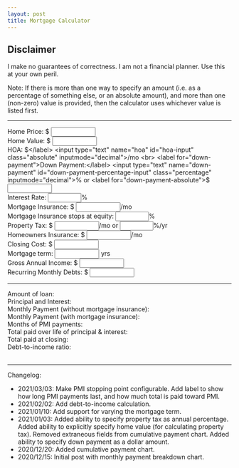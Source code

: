 ```yaml
---
layout: post
title: Mortgage Calculator
---
```


## Disclaimer
I make no guarantees of correctness. I am not a financial planner. Use this at your own peril.

Note: If there is more than one way to specify an amount (i.e. as a
percentage of something else, or an absolute amount), and more than one
(non-zero) value is provided, then the calculator uses whichever value is
listed first.

<style>
  .absolute {
    width: 100px;
  }
  .percentage {
    width: 75px;
  }
</style>

<hr>

<label for="price">Home Price: $</label>
<input type="text" name="price" id="price-input" class="absolute" inputmode="decimal">
<br>
<label for="home-value">Home Value: $</label>
<input type="text" name="home-value" id="home-value-input" class="absolute" inputmode="decimal">
<span id='home-value-hint'></span>
<br>
<label for="HOA">HOA: $</label>
<input type="text" name="hoa" id="hoa-input" class="absolute" inputmode="decimal">/mo
<br>
<label for="down-payment">Down Payment:</label>
<input type="text" name="down-payment" id="down-payment-percentage-input" class="percentage" inputmode="decimal">%
or <label for="down-payment-absolute">$</label>
<input type="text" name="down-paymentabsolute" id="down-payment-absolute-input" class="absolute" inputmode="decimal">
<span id='down-payment-hint'></span>
<br>
<label for="interest-rate">Interest Rate:</label>
<input type="text" name="interest-rate" id="interest-rate-input" class="percentage" inputmode="decimal">%
<br>
<label for="mortgage-insurance">Mortgage Insurance: $</label>
<input type="text" name="mortgage-insurance" id="mortgage-insurance-input" class="absolute" inputmode="decimal">/mo
<br>
<label for="mortgage-insurance-equity-percent">Mortgage Insurance stops at equity: </label>
<input type="text" name="mortgage-insurance-equity-percent" id="mortgage-insurance-equity-percentage-input" class="percentage" inputmode="decimal">%
<span id='mortgage-insurance-equity-percent-hint'></span>
<br>
<label for="property-tax">Property Tax: $</label>
<input type="text" name="property-tax-absolute" id="property-tax-absolute-input" class="absolute" inputmode="decimal">/mo
or
<input type="text" name="property-tax-percentage" id="property-tax-percentage-input" class="percentage" inputmode="decimal">%/yr
<span id='property-tax-percentage-hint'></span>
<br>
<label for="homeowners-insurance">Homeowners Insurance: $</label>
<input type="text" name="homeowners-insurance" id="homeowners-insurance-input" class="absolute" inputmode="decimal">/mo
<br>
<label for="closing-cost">Closing Cost: $</label>
<input type="text" name="closing-cost" id="closing-cost-input" class="absolute" inputmode="decimal">
<br>
<label for="mortgage-term">Mortgage term: </label>
<input type="text" name="mortgage-term" id="mortgage-term-input" class="absolute" inputmode="decimal"> yrs
<span id='mortgage-term-hint'></span>
<br>
<label for="annual-income">Gross Annual Income: $</label>
<input type="text" name="annual-income" id="annual-income-input" class="absolute" inputmode="decimal">
<br>
<label for="closing-cost">Recurring Monthly Debts: $</label>
<input type="text" name="monthly-debt" id="monthly-debt-input" class="absolute" inputmode="decimal">
<br>
<hr>

<div><span>Amount of loan: </span><span id="loan-amount-output"></span></div>
<div><span>Principal and Interest: </span><span id="principal-and-interest-output"></span></div>
<div><span>Monthly Payment<span id="monthly-payment-without-pmi-span"> (without mortgage insurance)</span>: </span><span id="monthly-payment-output"></span></div>
<div id="monthly-payment-pmi-div">
  <div><span>Monthly Payment (with mortgage insurance): </span><span id="monthly-payment-pmi-output"></span></div>
  <div><span>Months of PMI payments: </span><span id="pmi-payment-timeline-output"></span></div>
</div>
<div><span>Total paid over life of principal & interest: </span><span id="lifetime-payment-output"></span></div>
<div><span>Total paid at closing: </span><span id="purchase-payment-output"></span></div>
<div id="debt-to-income-ratio-div"><span>Debt-to-income ratio: </span><span id="debt-to-income-ratio-output"></span></div>

<div id="schedule_viz"></div>
<br>
<div id="cumulative_viz"></div>

<hr>
Changelog:
<ul>
  <li>2021/03/03: Make PMI stopping point configurable. Add label to show how long PMI payments last, and how much total is paid toward PMI.</li>
  <li>2021/02/02: Add debt-to-income calculation.</li>
  <li>2021/01/10: Add support for varying the mortgage term.</li>
  <li>2021/01/03: Added ability to specify property tax as annual percentage. Added ability to explicitly specify home value (for calculating property tax). Removed extraneous fields from cumulative payment chart. Added ability to specify down payment as a dollar amount.</li>
  <li>2020/12/20: Added cumulative payment chart.</li>
  <li>2020/12/15: Initial post with monthly payment breakdown chart.</li>
</ul>

<script src="https://d3js.org/d3.v6.min.js"></script>
<script>
  exports = {};
  window.require = (name) => window[name];
</script>
<script src="{{ site.baseurl }}/build/mortgage.js"></script>
